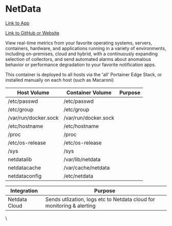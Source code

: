 # NetData

[Link to App](https://netdata.xfgn.dev)

[Link to GitHub or Website](https://github.com/netdata/netdata)

View real-time metrics from your favorite operating systems, servers, containers, hardware, and applications running in a variety of environments, including on-premises, cloud and hybrid, with a continuously expanding selection of collectors, and send automated alarms about anomalous behavior or performance degradation to your favorite notification apps.

This container is deployed to all hosts via the 'all' Portainer Edge Stack, or installed manually on each host (such as Macaroni)

| Host Volume          | Container Volume     | Purpose |
| -------------------- | -------------------- | ------- |
| /etc/passwd          | /etc/passwd          |         |
| /etc/group           | /etc/group           |         |
| /var/run/docker.sock | /var/run/docker.sock |         |
| /etc/hostname        | /etc/hostname        |         |
| /proc                | /proc                |         |
| /etc/os-release      | /etc/os-release      |         |
| /sys                 | /sys                 |         |
| netdatalib           | /var/lib/netdata     |         |
| netdatacache         | /var/cache/netdata   |         |
| netdataconfig        | /etc/netdata         |         |

| Integration   | Purpose                                                               |
| ------------- | --------------------------------------------------------------------- |
| Netdata Cloud | Sends utlization, logs etc to Netdata cloud for monitoring & alerting |

\
